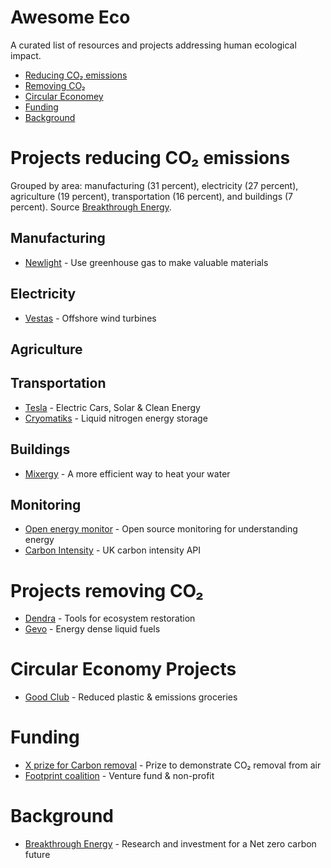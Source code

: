# Awesome Eco

A curated list of resources and projects addressing human ecological impact.

- [Reducing CO₂ emissions](#projects-reducing-co-emissions)
- [Removing CO₂](#projects-removing-co)
- [Circular Economey](#circular-economey-projects)
- [Funding](#funding)
- [Background](#background)

# Projects reducing CO₂ emissions

Grouped by area: manufacturing (31 percent), electricity (27 percent), agriculture (19 percent), transportation (16 percent), and buildings (7 percent). Source [Breakthrough Energy](https://www.breakthroughenergy.org/).

## Manufacturing

- [Newlight](https://www.newlight.com/) - Use greenhouse gas to make valuable materials

## Electricity

- [Vestas](https://www.mhivestasoffshore.com/) - Offshore wind turbines

## Agriculture

## Transportation

- [Tesla](https://www.tesla.com) - Electric Cars, Solar & Clean Energy
- [Cryomatiks](https://cryomatiks.com/) - Liquid nitrogen energy storage

## Buildings

- [Mixergy](https://www.mixergy.co.uk/) - A more efficient way to heat your water

## Monitoring

- [Open energy monitor](https://openenergymonitor.org/) - Open source monitoring for understanding energy
- [Carbon Intensity](https://carbonintensity.org.uk/) - UK carbon intensity API

# Projects removing CO₂

- [Dendra](https://www.dendra.io/) - Tools for ecosystem restoration
- [Gevo](https://gevo.com/) - Energy dense liquid fuels

# Circular Economy Projects

- [Good Club](https://www.goodclub.co.uk/) - Reduced plastic & emissions groceries

# Funding

- [X prize for Carbon removal](https://www.xprize.org/prizes/elonmusk) - Prize to demonstrate CO₂ removal from air
- [Footprint coalition](https://www.footprintcoalition.com/) - Venture fund & non-profit

# Background

- [Breakthrough Energy](https://www.breakthroughenergy.org/) - Research and investment for a Net zero carbon future
